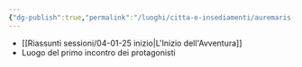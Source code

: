 ```yaml
---
{"dg-publish":true,"permalink":"/luoghi/citta-e-insediamenti/auremaris-acheron/","noteIcon":""}
---
```


  - [[Riassunti sessioni/04-01-25 inizio\|L'Inizio dell'Avventura]]
  - Luogo del primo incontro dei protagonisti 